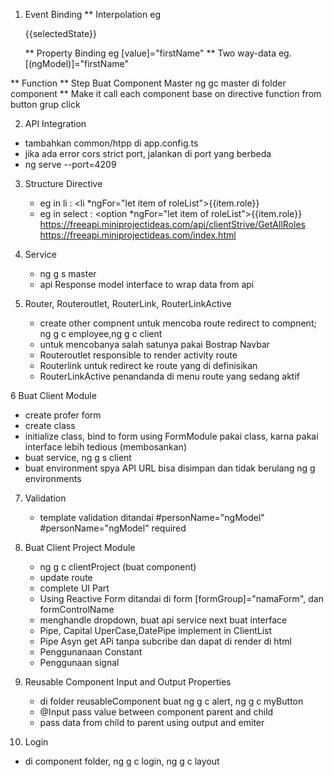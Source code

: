 
1. Event Binding
** Interpolation eg <p>{{selectedState}}</p>
** Property Binding eg  [value]="firstName" 
** Two way-data eg. [(ngModel)]="firstName"

** Function
** Step Buat Component Master ng gc master di folder component
** Make it call each component base on directive function from button grup click

2. API Integration
  - tambahkan common/htpp di app.config.ts
  - jika ada error cors strict port, jalankan di port yang berbeda
  - ng serve --port=4209
3. Structure Directive
   - eg in li : <li *ngFor="let item of roleList">{{item.role}}</li>
   - eg in select : <option *ngFor="let item of roleList">{{item.role}}</option>
https://freeapi.miniprojectideas.com/api/clientStrive/GetAllRoles
https://freeapi.miniprojectideas.com/index.html

4. Service
   - ng g s master
   - api Response model interface to wrap data from api
5. Router, Routeroutlet, RouterLink, RouterLinkActive
   - create other compnent untuk mencoba route redirect to compnent;  ng g c employee,ng g c client
   - untuk mencobanya salah satunya pakai Bostrap Navbar
   - Routeroutlet responsible to render activity route
   - Routerlink untuk redirect ke route yang di definisikan
   - RouterLinkActive penandanda di menu route yang sedang aktif

6 Buat Client Module
  - create profer form
  - create class 
  - initialize class, bind to form using FormModule
  pakai class, karna pakai interface lebih tedious (membosankan)
  - buat service, ng g s client
  - buat environment spya API URL bisa disimpan dan tidak berulang ng g environments
7. Validation 
   - template validation ditandai #personName="ngModel"
      #personName="ngModel" required

8. Buat Client Project Module
   - ng g c clientProject (buat component)
   - update route
   - complete UI Part
   - Using Reactive Form ditandai di form [formGroup]="namaForm", dan formControlName
   - menghandle dropdown, buat api service next buat interface
   - Pipe, Capital UperCase,DatePipe implement in ClientList
   - Pipe Asyn get APi tanpa subcribe dan dapat di render di html
   - Penggunanaan Constant
   - Penggunaan signal 

9. Reusable Component Input and Output Properties
   - di folder reusableComponent buat ng g c alert, ng g c myButton
   - @Input pass value between component parent and child
   - pass data from child to parent using output and emiter
10. Login 
   - di component folder, ng g c login, ng g c layout